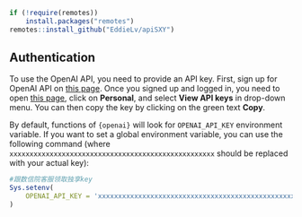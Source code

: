``` r
if (!require(remotes))
    install.packages("remotes")
remotes::install_github("EddieLv/apiSXY")
```

## Authentication

To use the OpenAI API, you need to provide an API key. First, sign up
for OpenAI API on [this page](https://openai.com/api/). Once you signed
up and logged in, you need to open [this
page](https://platform.openai.com), click on **Personal**, and select
**View API keys** in drop-down menu. You can then copy the key by
clicking on the green text **Copy**.

By default, functions of `{openai}` will look for `OPENAI_API_KEY`
environment variable. If you want to set a global environment variable,
you can use the following command (where
`xxxxxxxxxxxxxxxxxxxxxxxxxxxxxxxxxxxxxxxxxxxxxxxxxxx` should be replaced
with your actual key):

``` r
#跟数信院客服领取独享key
Sys.setenv(
    OPENAI_API_KEY = 'xxxxxxxxxxxxxxxxxxxxxxxxxxxxxxxxxxxxxxxxxxxxxxxxxxx'
)
```
